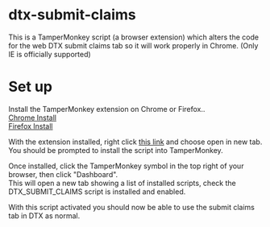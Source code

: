 # dtx-submit-claims

This is a TamperMonkey script (a browser extension) which alters the code for the web DTX submit claims tab so it will work properly in Chrome. (Only IE is officially supported)

# Set up
Install the TamperMonkey extension on Chrome or Firefox..\
[Chrome Install](https://chrome.google.com/webstore/detail/tampermonkey/dhdgffkkebhmkfjojejmpbldmpobfkfo?hl=en)\
[Firefox Install](https://addons.mozilla.org/en-GB/firefox/addon/tampermonkey/)

With the extension installed, right click [this link](https://github.com/martin-armstrong/dtx-submit-claims/raw/master/DTX_SUBMIT_CLAIMS.user.js) and choose open in new tab.\
You should be prompted to install the script into TamperMonkey.

Once installed, click the TamperMonkey symbol in the top right of your browser, then click "Dashboard".\
This will open a new tab showing a list of installed scripts, check the DTX_SUBMIT_CLAIMS script is installed and enabled.

With this script activated you should now be able to use the submit claims tab in DTX as normal.
